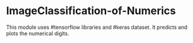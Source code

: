 # ImageClassification-of-Numerics

This module uses #tensorflow libraries and #keras dataset.
It predicts and plots the numerical digits.

